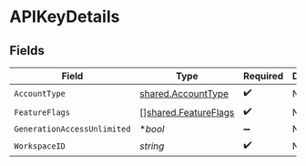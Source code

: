 # APIKeyDetails


## Fields

| Field                                                               | Type                                                                | Required                                                            | Description                                                         |
| ------------------------------------------------------------------- | ------------------------------------------------------------------- | ------------------------------------------------------------------- | ------------------------------------------------------------------- |
| `AccountType`                                                       | [shared.AccountType](../../../pkg/models/shared/accounttype.md)     | :heavy_check_mark:                                                  | N/A                                                                 |
| `FeatureFlags`                                                      | [][shared.FeatureFlags](../../../pkg/models/shared/featureflags.md) | :heavy_check_mark:                                                  | N/A                                                                 |
| `GenerationAccessUnlimited`                                         | **bool*                                                             | :heavy_minus_sign:                                                  | N/A                                                                 |
| `WorkspaceID`                                                       | *string*                                                            | :heavy_check_mark:                                                  | N/A                                                                 |